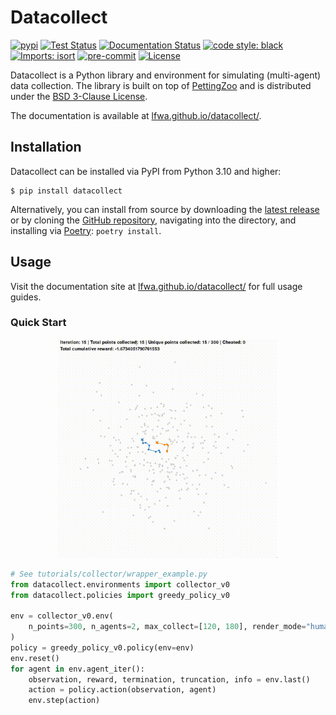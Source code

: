 # Datacollect
[![pypi](https://img.shields.io/pypi/v/datacollect?label=pypi)](<LINK TO PYPI>)
[![Test Status](https://github.com/lfwa/datacollect/actions/workflows/test.yml/badge.svg)](https://github.com/lfwa/datacollect/actions/workflows/test.yml)
[![Documentation Status](https://github.com/lfwa/datacollect/actions/workflows/documentation.yml/badge.svg)](https://lfwa.github.io/datacollect/)
[![code style: black](https://img.shields.io/badge/code%20style-black-000000.svg)](https://github.com/psf/black)
[![Imports: isort](https://img.shields.io/badge/%20imports-isort-%231674b1?style=flat&labelColor=ef8336)](https://pycqa.github.io/isort/)
[![pre-commit](https://img.shields.io/badge/pre--commit-enabled-brightgreen?logo=pre-commit)](https://github.com/pre-commit/pre-commit)
[![License](https://img.shields.io/github/license/lfwa/datacollect)](https://github.com/lfwa/datacollect/blob/main/LICENSE)

Datacollect is a Python library and environment for simulating (multi-agent) data collection. The library is built on top of [PettingZoo](https://github.com/Farama-Foundation/PettingZoo) and is distributed under the [BSD 3-Clause License](LICENSE).

The documentation is available at [lfwa.github.io/datacollect/](https://lfwa.github.io/datacollect/).

## Installation
Datacollect can be installed via PyPI from Python 3.10 and higher:

```console
$ pip install datacollect
```

Alternatively, you can install from source by downloading the [latest release](https://github.com/lfwa/datacollect/releases) or by cloning the [GitHub repository](https://github.com/lfwa/datacollect), navigating into the directory, and installing via [Poetry](https://python-poetry.org/): `poetry install`.

## Usage
Visit the documentation site at [lfwa.github.io/datacollect/](https://lfwa.github.io/datacollect/) for full usage guides.

### Quick Start

<p align="center">
    <img src="https://raw.githubusercontent.com/lfwa/datacollect/main/datacollect.gif" width="350px"/>
</p>

```python
# See tutorials/collector/wrapper_example.py
from datacollect.environments import collector_v0
from datacollect.policies import greedy_policy_v0

env = collector_v0.env(
    n_points=300, n_agents=2, max_collect=[120, 180], render_mode="human"
)
policy = greedy_policy_v0.policy(env=env)
env.reset()
for agent in env.agent_iter():
    observation, reward, termination, truncation, info = env.last()
    action = policy.action(observation, agent)
    env.step(action)
```
